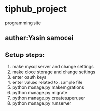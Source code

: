 # tiphub_project
 programming site
## auther:Yasin samooei
## Setup steps:
1. make mysql server and change settings 
2. make clode storage and change settings
3. enter oauth keys
4. enter values related to .sample file
5. python manage.py makemigrations
6. python manage.py migrate
7. python manage.py createsuperuser
8. python manage.py runserver
